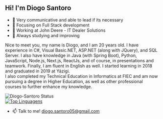 ## Hi! I'm Diogo Santoro

- 💭 Very communicative and able to lead if its necessary
- 🔎 Focusing on Full Stack development    
- 🔭 Working at John Deere - IT Dealer Solutions
- 🌱 Always studying and improving





Nice to meet you, my name is Diogo, and I am 20 years old. I have experience in C#, Visual Basic.NET, ASP.NET (along with JQuery), and SQL Server. I also have knowledge in Java (with Spring Boot), Python, JavaScript, Node.js, Next.js, ReactJs, and of course, in presentations and teamwork. Finally, I am fluent in English as well. I started learning in 2018 and graduated in 2019 at Yázigi.  
I also completed my Technical Education in Informatics at FIEC and am now pursuing a degree in Higher Education, as well as other professional courses to further enhance my knowledge.






![Diogo-Santoro Status](https://github-readme-stats.vercel.app/api?username=Diogo-Santoro&theme=dark&show_icons=true)  
[![Top Linguagens](https://github-readme-stats.vercel.app/api/top-langs/?username=Diogo-Santoro&theme=dark&layout=compact)](https://github.com/anuraghazra/github-readme-stats)

- 📫 Talk to me! diogo.santoro05@gmail.com




